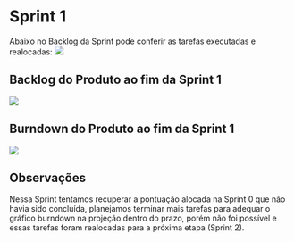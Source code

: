 # Sprint 1

Abaixo no Backlog da Sprint pode conferir as tarefas executadas e realocadas:
![](https://github.com/cpusfatec/cpusfatec/blob/master/Sprint%201/Sprint%201.png)

## Backlog do Produto ao fim da Sprint 1
![](https://github.com/cpusfatec/cpusfatec/blob/master/Sprint%201/Backlog01.png)

## Burndown do Produto ao fim da Sprint 1
![](https://github.com/cpusfatec/cpusfatec/blob/master/Sprint%201/Burndown%2017-10.jpg)

## Observações
Nessa Sprint tentamos recuperar a pontuação alocada na Sprint 0 que não havia sido concluída, planejamos terminar mais tarefas para adequar o gráfico burndown na projeção dentro do prazo, porém não foi possível e essas tarefas foram realocadas para a próxima etapa (Sprint 2).
